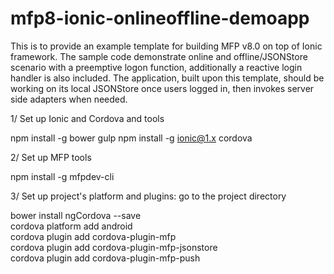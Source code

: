 # mfp8-ionic-onlineoffline-demoapp

This is to provide an example template for building MFP v8.0 on top of Ionic framework. The sample code demonstrate online and 
offline/JSONStore scenario with a preemptive logon function, additionally a reactive login handler is also included. The application, 
built upon this template, should be working on its local JSONStore once users logged in, then invokes server side adapters when needed.

1/ Set up Ionic and Cordova and tools

npm install -g bower gulp
npm install -g ionic@1.x cordova

2/ Set up MFP tools 

npm install -g mfpdev-cli

3/ Set up project's platform and plugins: go to the project directory

bower install ngCordova --save </br>
cordova platform add android </br>
cordova plugin add cordova-plugin-mfp </br>
cordova plugin add cordova-plugin-mfp-jsonstore </br>
cordova plugin add cordova-plugin-mfp-push </br>
